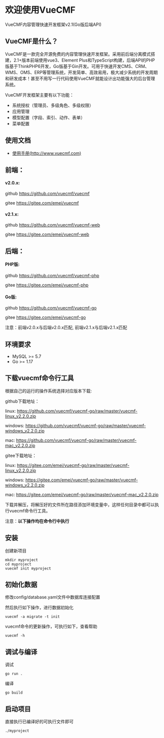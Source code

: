 # 欢迎使用VueCMF

VueCMF内容管理快速开发框架v2.1(Go版后端API)

## VueCMF是什么？
VueCMF是一款完全开源免费的内容管理快速开发框架。采用前后端分离模式搭建，2.1+版本前端使用vue3、Element Plus和TypeScript构建，后端API的PHP版基于ThinkPHP6开发，Go版基于Gin开发。可用于快速开发CMS、CRM、WMS、OMS、ERP等管理系统，开发简单、高效易用，极大减少系统的开发周期和研发成本！甚至不用写一行代码使用VueCMF就能设计出功能强大的后台管理系统。

VueCMF开发框架主要有以下功能：

+ 系统授权（管理员、多级角色、多级权限）
+ 应用管理
+ 模型配置（字段、索引、动作、表单）
+ 菜单配置

## 使用文档

+ [使用手册(http://www.vuecmf.com)](http://www.vuecmf.com/)


## 前端：
#### v2.0.x:
github https://github.com/vuecmf/vuecmf

gitee  https://gitee.com/emei/vuecmf

#### v2.1.x:
github https://github.com/vuecmf/vuecmf-web

gitee https://gitee.com/emei/vuecmf-web


## 后端：

#### PHP版:
github https://github.com/vuecmf/vuecmf-php

gitee https://gitee.com/emei/vuecmf-php

#### Go版:
github https://github.com/vuecmf/vuecmf-go

gitee https://gitee.com/emei/vuecmf-go

注意：前端v2.0.x与后端v2.0.x匹配, 前端v2.1.x与后端v2.1.x匹配


## 环境要求
* MySQL >= 5.7
* Go >= 1.17

## 下载vuecmf命令行工具
根据自己的运行的操作系统选择对应版本下载:

github下载地址：

linux:  https://github.com/vuecmf/vuecmf-go/raw/master/vuecmf-linux_v2.2.0.zip

windows: https://github.com/vuecmf/vuecmf-go/raw/master/vuecmf-windows_v2.2.0.zip

mac: https://github.com/vuecmf/vuecmf-go/raw/master/vuecmf-mac_v2.2.0.zip

gitee下载地址：

linux:  https://gitee.com/emei/vuecmf-go/raw/master/vuecmf-linux_v2.2.0.zip

windows: https://gitee.com/emei/vuecmf-go/raw/master/vuecmf-windows_v2.2.0.zip

mac: https://gitee.com/emei/vuecmf-go/raw/master/vuecmf-mac_v2.2.0.zip

下载并解压，将解压好的文件所在路径添加环境变量中，这样任何目录中都可以执行vuecmf命令行工具。

注意：**以下操作均在命令行中执行**

## 安装

创建新项目

~~~
mkdir myproject
cd myproject
vuecmf init myproject
~~~


## 初始化数据

修改config/database.yaml文件中数据库连接配置

然后执行如下操作，进行数据初始化

```
vuecmf -a migrate -t init
```
vuecmf命令的更新操作，可执行如下，查看帮助
```
vuecmf -h
```

## 调试与编译
调试
~~~
go run .
~~~
编译
~~~
go build
~~~

## 启动项目
直接执行已编译好的可执行文件即可
~~~
./myproject
~~~




